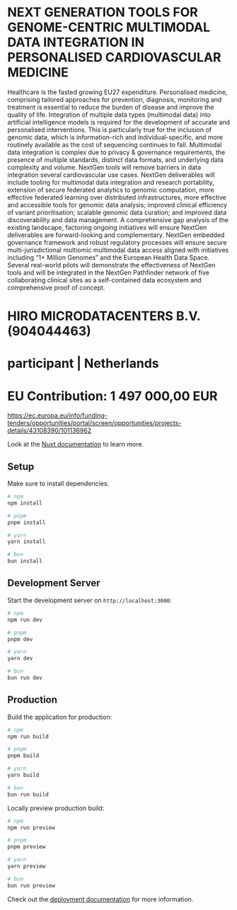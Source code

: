 # NEXT GENERATION TOOLS FOR GENOME-CENTRIC MULTIMODAL DATA INTEGRATION IN PERSONALISED CARDIOVASCULAR MEDICINE

Healthcare is the fasted growing EU27 expenditure. Personalised medicine, comprising tailored approaches for prevention, diagnosis, monitoring and treatment is essential to reduce the burden of disease and improve the quality of life. Integration of multiple data types (multimodal data) into artificial intelligence models is required for the development of accurate and personalised interventions. This is particularly true for the inclusion of genomic data, which is information-rich and individual-specific, and more routinely available as the cost of sequencing continues to fall. Multimodal data integration is complex due to privacy & governance requirements, the presence of multiple standards, distinct data formats, and underlying data complexity and volume. NextGen tools will remove barriers in data integration several cardiovascular use cases. NextGen deliverables will include tooling for multimodal data integration and research portability, extension of secure federated analytics to genomic computation, more effective federated learning over distributed infrastructures, more effective and accessible tools for genomic data analysis; improved clinical efficiency of variant prioritisation; scalable genomic data curation; and improved data discoverability and data management. A comprehensive gap analysis of the existing landscape, factoring ongoing initiatives will ensure NextGen deliverables are forward-looking and complementary. NextGen embedded governance framework and robust regulatory processes will ensure secure multi-jurisdictional multiomic multimodal data access aligned with initiatives including “1+ Million Genomes” and the European Health Data Space. Several real-world pilots will demonstrate the effectiveness of NextGen tools and will be integrated in the NextGen Pathfinder network of five collaborating clinical sites as a self-contained data ecosystem and comprehensive proof of concept.

# HIRO MICRODATACENTERS B.V. (904044463)
# participant | Netherlands
# EU Contribution: 1 497 000,00 EUR

https://ec.europa.eu/info/funding-tenders/opportunities/portal/screen/opportunities/projects-details/43108390/101136962

Look at the [Nuxt documentation](https://nuxt.com/docs/getting-started/introduction) to learn more.

## Setup

Make sure to install dependencies:

```bash
# npm
npm install

# pnpm
pnpm install

# yarn
yarn install

# bun
bun install
```

## Development Server

Start the development server on `http://localhost:3000`:

```bash
# npm
npm run dev

# pnpm
pnpm dev

# yarn
yarn dev

# bun
bun run dev
```

## Production

Build the application for production:

```bash
# npm
npm run build

# pnpm
pnpm build

# yarn
yarn build

# bun
bun run build
```

Locally preview production build:

```bash
# npm
npm run preview

# pnpm
pnpm preview

# yarn
yarn preview

# bun
bun run preview
```

Check out the [deployment documentation](https://nuxt.com/docs/getting-started/deployment) for more information.
